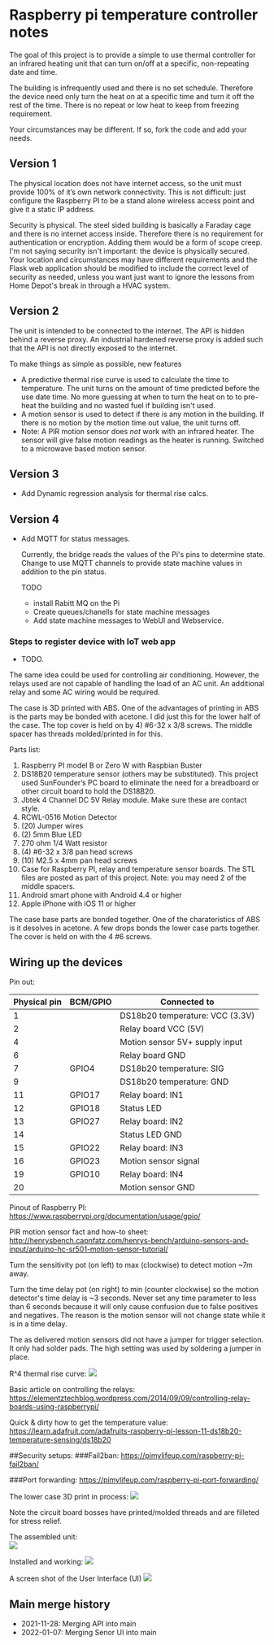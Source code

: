 # Raspberry pi temperature controller notes

The goal of this project is to provide a simple to use thermal controller for an infrared heating unit that can turn on/off at a specific, non-repeating date and time.  

The building is infrequently used and there is no set schedule.  Therefore the device need only turn the heat on at a specific time and turn it off the rest of the time.  There is no repeat or low heat to keep from freezing requirement.  

Your circumstances may be different. If so, fork the code and add your needs.

## Version 1 
The physical location does not have internet access, so the unit must provide 100% of it’s own network connectivity. This is not difficult:  just configure the Raspberry PI to be a stand alone wireless access point and give it a static IP address. 

Security is physical.  The steel sided building is basically a Faraday cage and there is no internet access inside. Therefore there is no requirement for authentication or encryption. Adding them would be a form of scope creep.  I'm not saying security isn't important: the device is physically secured.  Your location and circumstances may have different requirements and the Flask web application should be modified to include the correct level of security as needed, unless you want just want to ignore the lessons from Home Depot's break in through a HVAC system. 

## Version 2
The unit is intended to be connected to the internet.  The API is hidden behind a reverse proxy.  An industrial hardened reverse proxy is added such that the API is not directly exposed to the internet.

To make things as simple as possible, new features
* A predictive thermal rise curve is used to calculate the time to temperature.  The unit turns on the amount of time predicted before the use date time.  No more guessing at when to turn the heat on to to pre-heat the building and no wasted fuel if building isn't used.
* A motion sensor is used to detect if there is any motion in the building.  If there is no motion by the motion time out value, the unit turns off.
* Note:  A PIR motion sensor does *not* work with an infrared heater.  The sensor will give false motion readings as the heater is running.  Switched to a microwave based motion sensor.


## Version 3
* Add Dynamic regression analysis for thermal rise calcs.

## Version 4
* Add MQTT for status messages.
  
  Currently, the bridge reads the values of the Pi's pins to determine state.  Change to use
  MQTT channels to provide state machine values in addition to the pin status.

  TODO
  * install Rabitt MQ on the Pi
  * Create queues/chanells for state machine messages
  * Add state machine messages to WebUI and Webservice.

### Steps to register device with IoT web app
* TODO.

The same idea could be used for controlling air conditioning.  However, the relays used are not capable of handling the load of an AC unit.  An additional relay and some AC wiring would be required.

The case is 3D printed with ABS.  One of the advantages of printing in ABS is the parts may be bonded with acetone.  I did just this for the lower half of the case.  The top cover is held on by 4) #6-32 x 3/8 screws.  The middle spacer has threads molded/printed in for this.

Parts list:
1. Raspberry PI model B or Zero W with Raspbian Buster
1. DS18B20 temperature sensor (others may be substituted). This project used SunFounder’s PC board to eliminate the need for a breadboard or other circuit board to hold the DS18B20.
1. Jbtek 4 Channel DC 5V Relay module.  Make sure these are contact style.
1. RCWL-0516 Motion Detector
1. (20) Jumper wires 
1. (2) 5mm Blue LED
1. 270 ohm 1/4 Watt resistor
1. (4) #6-32 x 3/8 pan head screws 
1. (10) M2.5 x 4mm pan head screws 
1. Case for Raspberry PI, relay and temperature sensor boards.  The STL files are posted as part of this project.  Note:  you may need 2 of the middle spacers.  
1. Android smart phone with Android 4.4 or higher
1. Apple iPhone with iOS 11 or higher

The case base parts are bonded together.  One of the charateristics of ABS is it desolves in acetone.  A few drops bonds the lower case parts together. The cover is held on with the 4 #6 screws.

## Wiring up the devices

Pin out:

| Physical pin | BCM/GPIO | Connected to                    |
|--------------|----------|---------------------------------|
| 1            |          | DS18b20 temperature: VCC (3.3V) |
| 2            |          | Relay board VCC (5V)            |
| 4            |          | Motion sensor 5V+ supply input  |
| 6            |          | Relay board GND |
| 7            | GPIO4    | DS18b20 temperature: SIG |
| 9            |          | DS18b20 temperature: GND |
| 11           | GPIO17   | Relay board: IN1 |
| 12           | GPIO18   | Status LED       |
| 13           | GPIO27   | Relay board: IN2 |
| 14           |          | Status LED GND |
| 15           | GPIO22   | Relay board: IN3 |
| 16           | GPIO23   | Motion sensor signal |
| 19           | GPIO10   | Relay board: IN4 |
| 20           |          | Motion sensor GND |

Pinout of Raspberry PI:
<https://www.raspberrypi.org/documentation/usage/gpio/>

PIR motion sensor fact and how-to sheet:
<http://henrysbench.capnfatz.com/henrys-bench/arduino-sensors-and-input/arduino-hc-sr501-motion-sensor-tutorial/>

Turn the sensitivity pot (on left) to max (clockwise) to detect motion ~7m away.

Turn the time delay pot (on right) to min (counter clockwise) so the motion detector's time delay is ~3 seconds.  Never set any time parameter to less than 6 seconds because it will only cause confusion due to false positives and negatives.  The reason is the motion sensor will not change state while it is in a time delay.

The as delivered motion sensors did not have a jumper for trigger selection.  It only had solder pads.  The high setting was used by soldering a jumper in place.

R^4 thermal rise curve:  ![](https://media.licdn.com/media/gcrc/dms/image/C4E12AQHuyTSePf1r8w/article-cover_image-shrink_600_2000/0?e=2125872000&v=beta&t=J2mREmPVFGIso2KNVW91QMjNrqgTlkCHlPvqXzgLMbI)

Basic article on controlling the relays:
<https://elementztechblog.wordpress.com/2014/09/09/controlling-relay-boards-using-raspberrypi/>

Quick & dirty how to get the temperature value:
<https://learn.adafruit.com/adafruits-raspberry-pi-lesson-11-ds18b20-temperature-sensing/ds18b20>

##Security setups:
###Fail2ban:
<https://pimylifeup.com/raspberry-pi-fail2ban/>

###Port forwarding:
<https://pimylifeup.com/raspberry-pi-port-forwarding/>

The lower case 3D print in process:
![](http://moosewareinc.com//portfolio/images/3dprinted-parts/RaspberryPiControllerCase.jpeg)

Note the circuit board bosses have printed/molded threads and are filleted for stress relief.

The assembled unit:  
![](http://moosewareinc.com//portfolio/images/3dprinted-parts/TControllerCompleted.jpeg)

Installed and working:
![](http://moosewareinc.com//portfolio/images/3dprinted-parts/smart_thermostat_installed.jpeg)

A screen shot of the User Interface (UI)
![](http://moosewareinc.com//portfolio/images/Screenshot_1491054776.png)

## Main merge history
* 2021-11-28: Merging API into main
* 2022-01-07: Merging Senor UI into main
